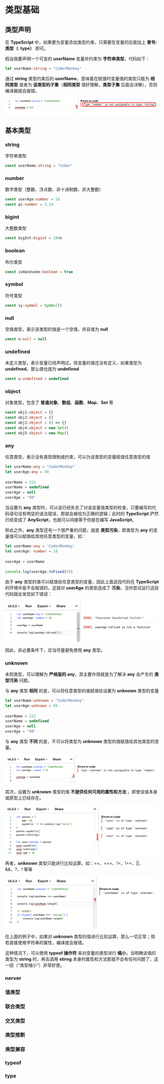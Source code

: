 # 类型基础

## 类型声明

在 **TypeScript** 中，如果要为变量添加类型约束，只需要在变量的后面加上 **冒号:类型（: type）** 即可。

假设我要声明一个可变的 **userName** 变量并约束为 **字符串类型**，代码如下：

```TypeScript
let userName:string = "CoderMonkey"
```

通过 **string** 类型约束后的 **userName**，意味着在赋值时变量值的类型只能为 **相同类型** 或者为 **该类型的子集**（**相同类型** 很好理解，**类型子集** 后面会详解），否则编译器就会报错。

![Bsase-Demo](../../assets/typescript/ts-base-demo.png)

## 基本类型

### string

字符串类型

```TypeScript
const userName:string = "Coder"
```

### number

数字类型（整数、浮点数、非十进制数、非大整数）

```TypeScript
const userAge:number = 18
const pi:number = 3.14
```

### bigint

大整数类型

```TypeScript
const bigInt:bigint = 100n
```

### boolean

布尔类型

```TypeScript
const isHandsome:boolean = true
```

### symbol

符号类型

```TypeScript
const sy:symbol = Symbol()
```

### null

空值类型，表示该类型的值是一个空值，并且值为 **null**

```TypeScript
const n:null = null
```

### undefined

未定义类型，表示变量已经声明过，但变量的值还没有定义，如果类型为 **undefined**，那么值也就为 **undefined**

```TypeScript
const u:undefined = undefined
```

### object

对象类型，包含了 **普通对象**、**数组**、**函数**、**Map**、**Set** 等

```TypeScript
const obj1:object = {}
const obj2:object = []
const obj3:object = () => {}
const obj4:object = new Set()
const obj5:object = new Map()
```

### any

任意类型，表示没有类型限制或约束，可以为该类型的变量赋值任意类型的值

```TypeScript
let userName:any = "CoderMonkey"
let userAge:any = 99

userName = 222
userName = undefined
userAge = null
userAge = "99"
```

当设置为 **any** 类型时，可以说已经失去了对该变量值类型的检查，只要编写的代码语句没有明显的语法错误，那就会被视为正确的逻辑；此时的 **TypeScript** 俨然已经变成了 **AnyScript**，也就可以间接等于你是在编写 **JavaScript**。

除此之外，**any** 类型还有一个很严重的问题，就是 **类型污染**，即类型为 **any** 的变量值可以赋值给其他任意类型的变量，如：

```TypeScript
let userName:any = 'CoderMonkey'
let userAge: number = 18

userAge = userName

console.log(userAge.toFixed(2))
```

由于 **any** 类型的值可以赋值给任意类型的变量，因此上面这段代码在 **TypeScript** 的环境中是不会报错的，这就对 **userAge** 的类型造成了 **污染**，当你尝试运行这段代码就会发现如下错误：

![ts-any-error](../../assets/typescript/ts-any-error.png)

因此，非必要条件下，应当尽量避免使用 **any** 类型。

<!-- 需要注意的是，在 **TypeScript** 中，你可以将任意类型的值赋值给设置为 **any** 类型的变量，反过来却不行，因此可以理解为 **any** 类型包含了所有其他一切可能的类型，也就可以简单的理解为 **any** 类型是所有类型的 **父类型**，其他类型都是 **any** 类型的 **子类型**，**子类型** 的值可以赋值给 **父类型** 约束的变量，反之就不行。

因此，**any** 类型在 **TypeScript** 中也被称之为 **顶层类型（Top Type）**。 -->

### unknown

未知类型，可以理解为 **严格版的 any**，其主要作用就是为了解决 **any** 会产生的 **类型污染** 问题。

与 **any** 类型 **相同** 的是，可以将任意类型的值赋值给设置为 **unknown** 类型的变量

```TypeScript
let userName:unknown = "CoderMonkey"
let userAge:unknown = 99

userName = 222
userName = undefined
userAge = null
userAge = "99"
```

与 **any** 类型 **不同** 的是，不可以将类型为 **unknown** 类型的值赋值给其他类型的变量。

![ts-unknown-error](../../assets/typescript/ts-unknown-error.png)

其次，设置为 **unknown** 类型的值 **不提供任何可用的属性和方法** ，即使该值本身或原型上已经存在。

![ts-unknown-error-1](../../assets/typescript/ts-unknown-error-1.png)

再者，**unknown** 类型只能进行比较运算，如：==、===、!=、!==、||、&&、?、! 等等

![ts-unknown-error-2](../../assets/typescript/ts-unknown-error-2.png)

在上面的例子中，如果对 **unknown** 类型的值进行比较运算，那么一切正常；倘若直接使用字符串的属性，编译就会报错。

这种情况下，可以使用 **typeof 操作符** 来对变量的类型进行 **缩小**，当明确该值的类型为 **string** 时，再去调用 **stirng** 本身的属性和方法那就不会有任何问题了，这一招（“类型缩小”）非常好使。

### nerver

### 值类型

### 联合类型

### 交叉类型

### 类型推断

### 类型兼容

### typeof

### type
